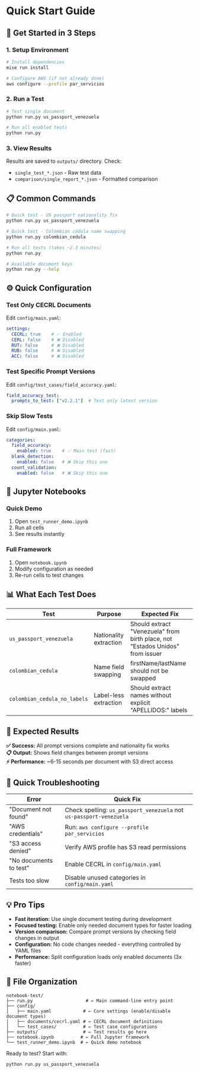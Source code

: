# Quick Start Guide

## 🚀 Get Started in 3 Steps

### 1. Setup Environment
```bash
# Install dependencies
mise run install

# Configure AWS (if not already done)
aws configure --profile par_servicios
```

### 2. Run a Test
```bash
# Test single document
python run.py us_passport_venezuela

# Run all enabled tests  
python run.py
```

### 3. View Results
Results are saved to `outputs/` directory. Check:
- `single_test_*.json` - Raw test data
- `comparison/single_report_*.json` - Formatted comparison

## 📋 Common Commands

```bash
# Quick test - US passport nationality fix
python run.py us_passport_venezuela

# Quick test - Colombian cédula name swapping
python run.py colombian_cedula

# Run all tests (takes ~2-3 minutes)
python run.py

# Available document keys
python run.py --help
```

## ⚙️ Quick Configuration

### Test Only CECRL Documents
Edit `config/main.yaml`:
```yaml
settings:
  CECRL: true    # ✅ Enabled
  CERL: false    # ❌ Disabled  
  RUT: false     # ❌ Disabled
  RUB: false     # ❌ Disabled
  ACC: false     # ❌ Disabled
```

### Test Specific Prompt Versions
Edit `config/test_cases/field_accuracy.yaml`:
```yaml
field_accuracy_test:
  prompts_to_test: ["v2.2.1"]  # Test only latest version
```

### Skip Slow Tests
Edit `config/main.yaml`:
```yaml
categories:
  field_accuracy:
    enabled: true    # ✅ Main test (fast)
  blank_detection:
    enabled: false   # ❌ Skip this one
  count_validation:
    enabled: false   # ❌ Skip this one
```

## 🔧 Jupyter Notebooks

### Quick Demo
1. Open `test_runner_demo.ipynb`
2. Run all cells
3. See results instantly

### Full Framework
1. Open `notebook.ipynb` 
2. Modify configuration as needed
3. Re-run cells to test changes

## 📊 What Each Test Does

| Test | Purpose | Expected Fix |
|------|---------|-------------|
| `us_passport_venezuela` | Nationality extraction | Should extract "Venezuela" from birth place, not "Estados Unidos" from issuer |
| `colombian_cedula` | Name field swapping | firstName/lastName should not be swapped |
| `colombian_cedula_no_labels` | Label-less extraction | Should extract names without explicit "APELLIDOS:" labels |

## 🎯 Expected Results

**✅ Success:** All prompt versions complete and nationality fix works  
**📋 Output:** Shows field changes between prompt versions  
**⚡ Performance:** ~6-15 seconds per document with S3 direct access

## 🐛 Quick Troubleshooting

| Error | Quick Fix |
|-------|-----------|
| "Document not found" | Check spelling: `us_passport_venezuela` not `us-passport-venezuela` |
| "AWS credentials" | Run: `aws configure --profile par_servicios` |
| "S3 access denied" | Verify AWS profile has S3 read permissions |
| "No documents to test" | Enable CECRL in `config/main.yaml` |
| Tests too slow | Disable unused categories in `config/main.yaml` |

## 💡 Pro Tips

- **Fast iteration:** Use single document testing during development
- **Focused testing:** Enable only needed document types for faster loading
- **Version comparison:** Compare prompt versions by checking field changes in output
- **Configuration:** No code changes needed - everything controlled by YAML files
- **Performance:** Split configuration loads only enabled documents (3x faster)

## 📁 File Organization

```
notebook-test/
├── run.py                    # ← Main command-line entry point
├── config/
│   ├── main.yaml            # ← Core settings (enable/disable document types)
│   ├── documents/cecrl.yaml # ← CECRL document definitions
│   └── test_cases/          # ← Test case configurations
├── outputs/                 # ← Test results go here
├── notebook.ipynb          # ← Full Jupyter framework
└── test_runner_demo.ipynb  # ← Quick demo notebook
```

Ready to test? Start with:
```bash
python run.py us_passport_venezuela
```
